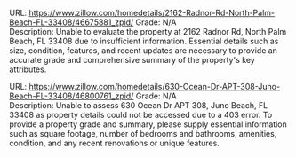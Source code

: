 URL: https://www.zillow.com/homedetails/2162-Radnor-Rd-North-Palm-Beach-FL-33408/46675881_zpid/
Grade: N/A  
Description: Unable to evaluate the property at 2162 Radnor Rd, North Palm Beach, FL 33408 due to insufficient information. Essential details such as size, condition, features, and recent updates are necessary to provide an accurate grade and comprehensive summary of the property's key attributes.

URL: https://www.zillow.com/homedetails/630-Ocean-Dr-APT-308-Juno-Beach-FL-33408/46800761_zpid/
Grade: N/A  
Description: Unable to assess 630 Ocean Dr APT 308, Juno Beach, FL 33408 as property details could not be accessed due to a 403 error. To provide a property grade and summary, please supply essential information such as square footage, number of bedrooms and bathrooms, amenities, condition, and any recent renovations or unique features.

